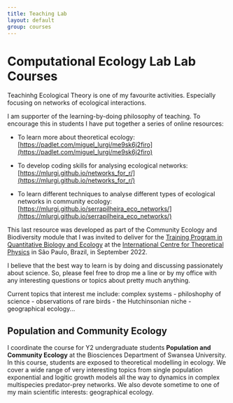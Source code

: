```yaml
---
title: Teaching Lab
layout: default
group: courses
---
```


# Computational Ecology Lab Lab Courses

Teachinhg Ecological Theory is one of my favourite activities. Especially focusing on networks of ecological interactions.

I am supporter of the learning-by-doing philosophy of teaching. To encourage this in students I have put together a series of online resources:

- To learn more about theoretical ecology: [https://padlet.com/miguel_lurgi/me9sk6j2firo](https://padlet.com/miguel_lurgi/me9sk6j2firo)


- To develop coding skills for analysing ecological networks: [https://mlurgi.github.io/networks_for_r/](https://mlurgi.github.io/networks_for_r/)


- To learn different techniques to analyse different types of ecological networks in community ecology: [https://mlurgi.github.io/serrapilheira_eco_networks/](https://mlurgi.github.io/serrapilheira_eco_networks/)


This last resource was developed as part of the Community Ecology and Biodiversity module that I was invited to deliver for the [Training Program in Quantitative Biology and Ecology](https://www.ictp-saifr.org/qbioprogram/) at the [International Centre for Theoretical Physics](https://www.ictp-saifr.org/) in São Paulo, Brazil, in September 2022.

I believe that the best way to learn is by doing and discussing passionately about science. So, please feel free to drop me a line or by my office with any interesting questions or topics about pretty much anything.

Current topics that interest me include: complex systems - philoshophy of science - observations of rare birds - the Hutchinsonian niche - geographical ecology...

## Population and Community Ecology

I coordinate the course for Y2 undergraduate students **Population and Community Ecology** at the Biosciences Department of Swansea University. 
In this course, students are exposed to theoretical modelling in ecology. 
We cover a wide range of very interesting topics from single population exponential and logitic growth models all the way to dynamics in complex multispecies predator-prey networks.
We also devote sometime to one of my main scientific interests: geographical ecology.
